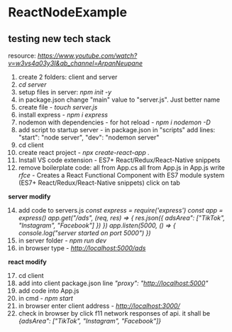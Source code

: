 # ReactNodeExample

## testing new tech stack

resource: *<https://www.youtube.com/watch?v=w3vs4a03y3I&ab_channel=ArpanNeupane>*

1. create 2 folders: client and server
2. *cd server*
3. setup files in server: *npm init -y*
4. in package.json change "main" value to "server.js". Just better name
5. create file - *touch server.js*
6. install express - *npm i express*
7. nodemon with dependencies - for hot reload - *npm i nodemon -D*
8. add script to startup server - in package.json in "scripts" add lines:
"start": "node server",
"dev": "nodemon server"
9. cd client
10. create react project - *npx create-react-app .*
11. Install VS code extension - ES7+ React/Redux/React-Native snippets
12. remove boilerplate code:
all from App.cs
all from App.js
in App.js write *rfce* - Creates a React Functional Component with ES7 module system (ES7+ React/Redux/React-Native snippets)
click on tab


**server modify**


14. add code to servers.js
*const express = require('express')*
*const app = express()*
*app.get("/ads", (req, res) => {*
    *res.json({ adsArea": ["TikTok", "Instagram", "Facebook"] })*
*})*
*app.listen(5000, () => { console.log("server started on port 5000") })*
15. in server folder - *npm run dev*
16. in browser type - *<http://localhost:5000/ads>*


**react modify**


17. cd client
18. add into client package.json line *"proxy": "<http://localhost:5000>"*
19. add code into App.js
20. in cmd - *npm start*
21. in browser enter client address - *<http://localhost:3000/>*
22. check in browser by click f11 network responses of api. it shall be *{adsArea": ["TikTok", "Instagram", "Facebook"]}*
